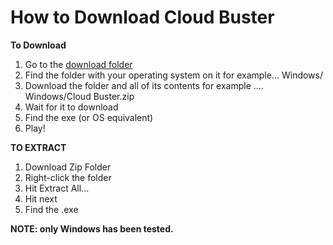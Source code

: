 # How to Download Cloud Buster

**To Download**

1. Go to the [download folder](https://github.com/MisterRobot2/ShapePuzzleGame/tree/master/Downloads)
2. Find the folder with your operating system on it for example... Windows/
3. Download the folder and all of its contents for example .... Windows/Cloud Buster.zip
4. Wait for it to download
5. Find the exe (or OS equivalent)
6. Play!

**TO EXTRACT** 

1. Download Zip Folder
2. Right-click the folder
3. Hit Extract All...
4. Hit next
5. Find the .exe


**NOTE: only Windows has been tested.**
